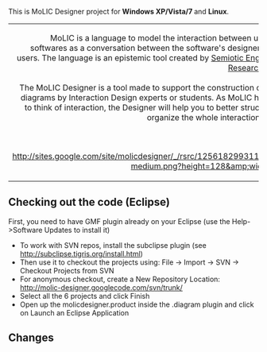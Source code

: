 <div>
<p>This is MoLIC Designer project for <strong>Windows XP/Vista/7 </strong> and <strong>Linux</strong>. </p>
<p><p align='center'> <table align='center'>  <tr> <td width='500' align='right'>
MoLIC is a language to model the interaction between users and softwares as a conversation between the software's designer and the users. The language is an epistemic tool created by <a href='http://www.serg.inf.puc-rio.br'>Semiotic Engineering Research Group</a>.<br>
<br>
The MoLIC Designer is a tool made to support the construction of MoLIC diagrams by Interaction Design experts or students. As MoLIC helps you to think of interaction, the Designer will help you to better structure and organize the whole interaction project.<br>
<br>
</td>
<td width='10'></td> <td width='500'>

MoLIC é uma linguagem criada para modelar a interação entre o usuário e o sistema como uma <strong>conversa</strong> entre usuário e o designer do sistema. A linguagem é uma ferramenta epistêmica criada pelo <a href='http://www.serg.inf.puc-rio.br'>Semiotic Engineering Research Group</a>.<br>
<br>
O MoLIC Designer é uma ferramenta feita para apoiar a construção de diagramas MoLIC por especialistas ou estudantes em Design de Interação. Como a MoLIC ajuda a pensar a interação, o Designer te ajudará a estruturar e organizar melhor o proejto da interação.<br>
<br>
<br>
<br>
</td>
</tr>
<blockquote><tr> <td width='500' align='right'></blockquote>

<a href='http://www.serg.inf.puc-rio.br/serg/projects/molic-designer'>http://sites.google.com/site/molicdesigner/_/rsrc/1256182993114/multi-medium.png?height=128&amp;width=200</a>
</td>
<td width='10'></td> <td width='500'>
<a href='http://www.serg.inf.puc-rio.br/serg/projects/molic-designer'>http://sites.google.com/site/molicdesigner/_/rsrc/1261690638568/home2/molic_designer-rich.jpg?height=140&amp;width=200</a>
</td>
</tr>
</table>






<h2>Checking out the code (Eclipse)</h2>
First, you need to have GMF plugin already on your Eclipse (use the Help->Software Updates to install it)<br>
<ul><li>To work with SVN repos, install the subclipse plugin (see <a href='http://subclipse.tigris.org/install.html'>http://subclipse.tigris.org/install.html</a>)<br>
</li><li>Then use it to checkout the projects using: File -> Import -> SVN -> Checkout Projects from SVN<br>
</li><li>For anonymous checkout, create a New Repository Location: <a href='http://molic-designer.googlecode.com/svn/trunk/'>http://molic-designer.googlecode.com/svn/trunk/</a>
</li><li>Select all the 6 projects and click Finish<br>
</li><li>Open up the molicdesigner.product inside the .diagram plugin and click on Launch an Eclipse Application</li></ul>

<h2>Changes</h2>
<wiki:gadget url="http://google-code-project-hosting-gadgets.googlecode.com/svn/build/prod/changes/gcChanges.xml" up_projectName="molic-designer" border="1"/>